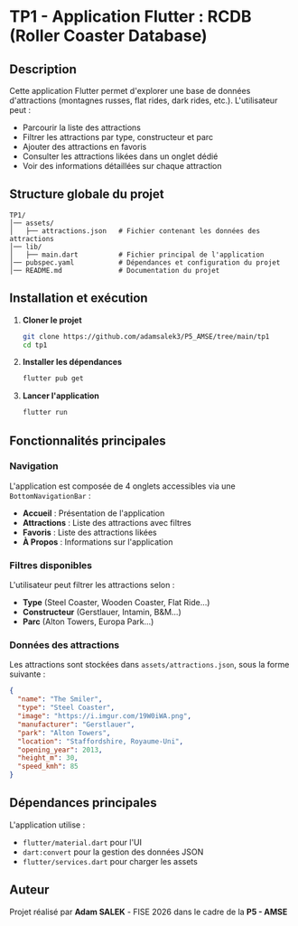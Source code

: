 # TP1 - Application Flutter : RCDB (Roller Coaster Database)

## Description
Cette application Flutter permet d'explorer une base de données d'attractions (montagnes russes, flat rides, dark rides, etc.). L'utilisateur peut :
- Parcourir la liste des attractions
- Filtrer les attractions par type, constructeur et parc
- Ajouter des attractions en favoris
- Consulter les attractions likées dans un onglet dédié
- Voir des informations détaillées sur chaque attraction

## Structure globale du projet

```
TP1/
│── assets/
│   ├── attractions.json   # Fichier contenant les données des attractions
│── lib/
│   ├── main.dart          # Fichier principal de l'application
│── pubspec.yaml           # Dépendances et configuration du projet
│── README.md              # Documentation du projet
```

## Installation et exécution

1. **Cloner le projet**
   ```sh
   git clone https://github.com/adamsalek3/P5_AMSE/tree/main/tp1
   cd tp1
   ```

2. **Installer les dépendances**
   ```sh
   flutter pub get
   ```

3. **Lancer l'application**
   ```sh
   flutter run
   ```

## Fonctionnalités principales

### Navigation
L'application est composée de 4 onglets accessibles via une `BottomNavigationBar` :
- **Accueil** : Présentation de l'application
- **Attractions** : Liste des attractions avec filtres
- **Favoris** : Liste des attractions likées
- **À Propos** : Informations sur l'application

### Filtres disponibles
L'utilisateur peut filtrer les attractions selon :
- **Type** (Steel Coaster, Wooden Coaster, Flat Ride...)
- **Constructeur** (Gerstlauer, Intamin, B&M...)
- **Parc** (Alton Towers, Europa Park...)

### Données des attractions
Les attractions sont stockées dans `assets/attractions.json`, sous la forme suivante :
```json
{
  "name": "The Smiler",
  "type": "Steel Coaster",
  "image": "https://i.imgur.com/19W0iWA.png",
  "manufacturer": "Gerstlauer",
  "park": "Alton Towers",
  "location": "Staffordshire, Royaume-Uni",
  "opening_year": 2013,
  "height_m": 30,
  "speed_kmh": 85
}
```

## Dépendances principales
L'application utilise :
- `flutter/material.dart` pour l'UI
- `dart:convert` pour la gestion des données JSON
- `flutter/services.dart` pour charger les assets

## Auteur
Projet réalisé par **Adam SALEK** - FISE 2026
dans le cadre de la **P5 - AMSE**

